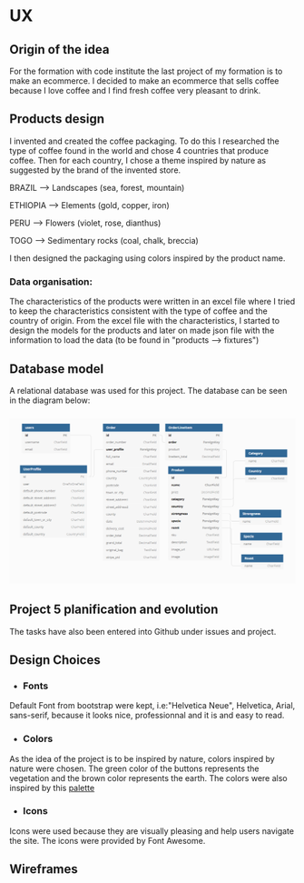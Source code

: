 # UX

## Origin of the idea
For the formation with code institute the last project of my formation is to make an ecommerce. I decided to make an ecommerce that sells coffee because I love coffee and I find fresh coffee very pleasant to drink.

## Products design
I invented and created the coffee packaging. To do this I researched the type of coffee found in the world and chose 4 countries that produce coffee. Then for each country, I chose a theme inspired by nature as suggested by the brand of the invented store.

 BRAZIL --> Landscapes (sea, forest, mountain)

 ETHIOPIA --> Elements (gold, copper, iron)

 PERU --> Flowers (violet, rose, dianthus)

 TOGO --> Sedimentary rocks (coal, chalk, breccia)

I then designed the packaging using colors inspired by the product name.

### Data organisation:
The characteristics of the products were written in an excel file where I tried to keep the characteristics consistent with the type of coffee and the country of origin.
From the excel file with the characteristics, I started to design the models for the products and later on made json file with the information to load the data (to be found in "products --> fixtures")

## Database model
A relational database was used for this project. The database can be seen in the diagram below:
<h3 align="center"><img src="static/images/readme/database.png"></h3>

## Project 5 planification and evolution
The tasks have also been entered into Github under issues and project.

## Design Choices
- ### Fonts 
Default Font from bootstrap were kept, i.e:"Helvetica Neue", Helvetica, Arial, sans-serif, because it looks nice, professionnal and it is and easy to read.

- ### Colors
As the idea of the project is to be inspired by nature, colors inspired by nature were chosen. The green color of the buttons represents the vegetation and the brown color represents the earth. The colors were also inspired by this [palette ](https://colorideas.net/roman-coffee-gray-kabul-dark-gray-smoked-color-palette/)

- ### Icons
Icons were used because they are visually pleasing and help users navigate the site. The icons were provided by Font Awesome. 

## Wireframes


